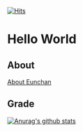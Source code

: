 [![Hits](https://hits.seeyoufarm.com/api/count/incr/badge.svg?url=https%3A%2F%2Fgithub.com%2Fecho724)](https://hits.seeyoufarm.com)

# Hello World

## About

[About Eunchan](https://echo724.github.io/about/)

## Grade

[![Anurag's github stats](https://github-readme-stats.vercel.app/api?username=echo724)](https://github.com/anuraghazra/github-readme-stats)
